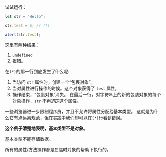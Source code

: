 
试试运行：

```js run
let str = "Hello";

str.test = 5; // (*)

alert(str.test); 
```

这里有两种结果：
1. `undefined`
2. 报错。

在`(*)`的那一行到底发生了什么呢:

1. 当访问 `str` 属性时，创建一个“包裹对象”。
2. 当对属性进行操作的时候。这个对象获得了 `test` 属性。
3. 操作结束，“包裹对象”消失。
在最后一行，对字符串上的新的包装对象的每个对象操作，`str` 不再追踪这个属性。

一些浏览器进一步限制程序员，并且不允许将属性分配给基本类型。 这就是为什么它有点远离规范，但在实践中我们却可以在`(*)`行看到错误。

**这个例子清楚地表明，基本类型不是对象。**

基本类型不能存储数据。

所有的属性/方法操作都是在临时对象的帮助下执行的。

